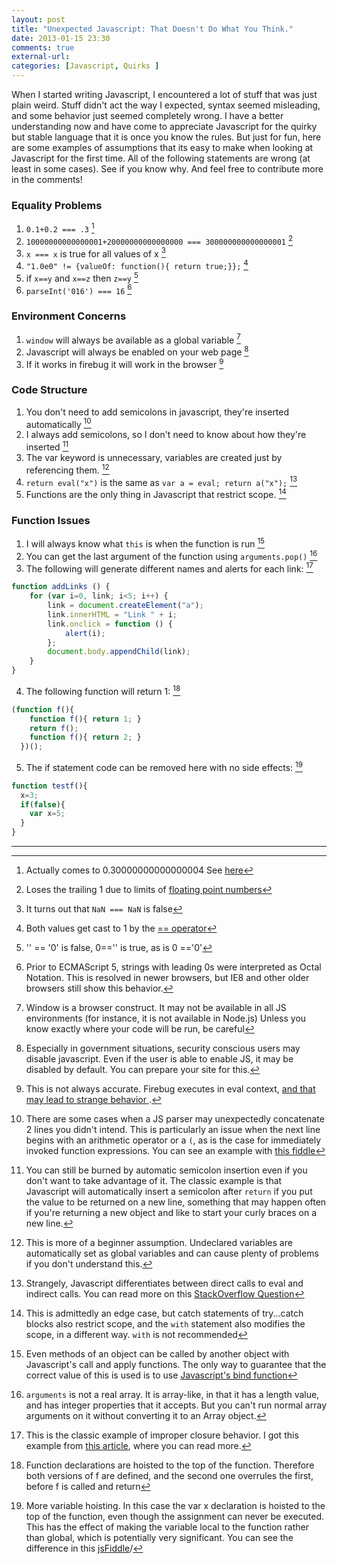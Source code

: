 ```yaml
---
layout: post 
title: "Unexpected Javascript: That Doesn't Do What You Think." 
date: 2013-01-15 23:30 
comments: true 
external-url: 
categories: [Javascript, Quirks ] 
---
```


When I started writing Javascript, I encountered a lot of stuff that was just plain weird.  Stuff didn't act the way I expected, syntax seemed misleading, and some behavior just seemed completely wrong.  I have a better understanding now and have come to appreciate Javascript for the quirky but stable language that it is once you know the rules.  But just for fun, here are some examples of assumptions that its easy to make when looking at Javascript for the first time.  All of the following statements are wrong (at least in some cases).  See if you know why.  And feel free to contribute more in the comments!

<!-- more -->

### Equality Problems

1. ```0.1+0.2 === .3``` [^1]
2. ```10000000000000001+20000000000000000 === 300000000000000001``` [^2]
3. ``` x === x ``` is true for all values of x [^3]
4. ```"1.0e0" != {valueOf: function(){ return true;}};``` [^4]
5. if ```x==y``` and ```x==z``` then ```z==y``` [^5]
6. ```parseInt('016') === 16``` [^6]

### Environment Concerns

1. ```window``` will always be available as a global variable [^7]
2. Javascript will always be enabled on your web page [^8]
3. If it works in firebug it will work in the browser [^9]

### Code Structure

1. You don't need to add semicolons in javascript, they're inserted automatically [^10]
2. I always add semicolons, so I don't need to know about how they're inserted [^11]
3. The var keyword is unnecessary, variables are created just by referencing them. [^12]
4. ```return eval("x")``` is the same as ```var a = eval; return a("x");``` [^13]
5. Functions are the only thing in Javascript that restrict scope.  [^14]

### Function Issues

1. I will always know what ```this``` is when the function is run [^15]
2. You can get the last argument of the function using ```arguments.pop()``` [^16]
3. The following will generate different names and alerts for each link: [^17]

```javascript 
function addLinks () {
    for (var i=0, link; i<5; i++) {
        link = document.createElement("a");
        link.innerHTML = "Link " + i;
        link.onclick = function () {
            alert(i);
        };
        document.body.appendChild(link);
    }
}
```
4.  The following function will return 1: [^18]

```javascript
(function f(){
    function f(){ return 1; }
    return f();
    function f(){ return 2; }
  })();
  ```
5. The if statement code can be removed here with no side effects: [^19]

``` javascript
function testf(){
  x=3;
  if(false){
    var x=5;
  }
}
```
---

[^1]: Actually comes to 0.30000000000000004 See [here][floatingpoint]
[^2]: Loses the trailing 1 due to limits of [floating point numbers][floatingpoint]
[^3]: It turns out that ```NaN === NaN``` is false
[^4]: Both values get cast to 1 by the [== operator][eqeq]
[^5]: '' == '0' is false, 0=='' is true, as is 0 =='0'
[^6]: Prior to ECMAScript 5, strings with leading 0s were interpreted as Octal Notation.  This is resolved in newer browsers, but IE8 and other older browsers still show this behavior.
[^7]: Window is a browser construct.  It may not be available in all JS environments (for instance, it is not available in Node.js)  Unless you know exactly where your code will be run, be careful
[^8]: Especially in government situations, security conscious users may disable javascript.  Even if the user is able to enable JS, it may be disabled by default.  You can prepare your site for this.
[^9]: This is not always accurate.  Firebug executes in eval context, [and that may lead to strange behavior ][deletebreakdown].
[^10]: There are some cases when a JS parser may unexpectedly concatenate 2 lines you didn't intend.  This is particularly an issue when the next line begins with an arithmetic operator or a ```(```, as is the case for immediately invoked function expressions.  You can see an example with [this fiddle][semicolonfiddle]
[^11]: You can still be burned by automatic semicolon insertion even if you don't want to take advantage of it.  The classic example is that Javascript will automatically insert a semicolon after ```return``` if you put the value to be returned on a new line, something that may happen often if you're returning a new object and like to start your curly braces on a new line.
[^12]: This is more of a beginner assumption.  Undeclared variables are automatically set as global variables and can cause plenty of problems if you don't understand this.
[^13]: Strangely, Javascript differentiates between direct calls to eval and indirect calls. You can read more on this [StackOverflow Question][SOeval]
[^14]: This is admittedly an edge case, but catch statements of try...catch blocks also restrict scope, and the ```with``` statement also modifies the scope, in a different way.  ```with``` is not recommended
[^15]: Even methods of an object can be called by another object with Javascript's call and apply functions.  The only way to guarantee that the correct value of this is used is to use [Javascript's bind function][bindmdn]
[^16]: ```arguments``` is not a real array.  It is array-like, in that it has a length value, and has integer properties that it accepts.  But you can't run normal array arguments on it without converting it to an Array object.
[^17]: This is the classic example of improper closure behavior.  I got this example from [this article][closures], where you can read more.
[^18]: Function declarations are hoisted to the top of the function.  Therefore both versions of f are defined, and the second one overrules the first, before f is called and return
[^19]: More variable hoisting.  In this case the var x declaration is hoisted to the top of the function, even though the assignment can never be executed.  This has the effect of making the variable local to the function rather than global, which is potentially very significant.  You can see the difference in this [jsFiddle][hoistingfiddle]/


[floatingpoint]: http://stackoverflow.com/questions/588004/is-javascripts-floating-point-math-broken
[eqeq]:http://stackoverflow.com/questions/359494/javascript-vs-does-it-matter-which-equal-operator-i-use
[closures]: http://robertnyman.com/2008/10/09/explaining-javascript-scope-and-closures/
[jsquiz]: http://perfectionkills.com/javascript-quiz/
[hoistingfiddle]: http://jsfiddle.net/H4bCx/
[deletebreakdown]: http://perfectionkills.com/understanding-delete/
[semicolonfiddle]: http://jsfiddle.net/2XSCk/
[SOeval]: http://stackoverflow.com/questions/9107240/1-evalthis-vs-evalthis-in-javascript
[bindmdn]:https://developer.mozilla.org/en-US/docs/JavaScript/Reference/Global_Objects/Function/bind